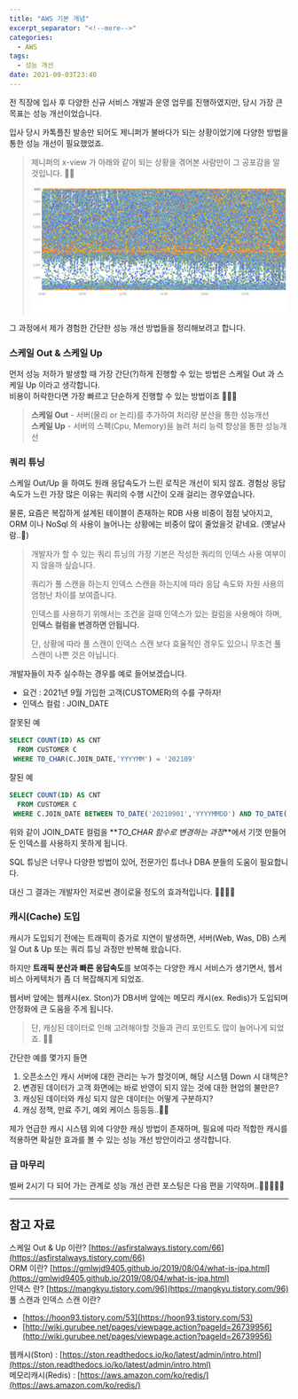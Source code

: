 ```yaml
---
title: "AWS 기본 개념"
excerpt_separator: "<!--more-->"
categories:
  - AWS
tags:
  - 성능 개선
date: 2021-09-03T23:40
---
```


전 직장에 입사 후 다양한 신규 서비스 개발과 운영 업무를 진행하였지만, 당시 가장 큰 목표는 성능 개선이었습니다.

입사 당시 카톡플친 발송만 되어도 제니퍼가 불바다가 되는 상황이었기에 다양한 방법을 통한 성능 개선이 필요했었죠. 

> 제니퍼의 x-view 가 아래와 같이 되는 상황을 겪어본 사람만이 그 공포감을 알 것입니다. 🤯🤬
> 
> ![x-view](/images/posts/2021/09/x-view.png)

그 과정에서 제가 경험한 간단한 성능 개선 방법들을 정리해보려고 합니다.
<!--more-->

### 스케일 Out & 스케일 Up

먼저 성능 저하가 발생할 때 가장 간단(?)하게 진행할 수 있는 방법은 스케일 Out 과 스케일 Up 이라고 생각합니다.  
비용이 허락한다면 가장 빠르고 단순하게 진행할 수 있는 방법이죠 💸💸💸

> **스케일 Out** - 서버(물리 or 논리)를 추가하여 처리량 분산을 통한 성능개선   
> **스케일 Up** - 서버의 스펙(Cpu, Memory)을 늘려 처리 능력 향상을 통한 성능개선

### 쿼리 튜닝

스케일 Out/Up 을 하여도 원래 응답속도가 느린 로직은 개선이 되지 않죠. 경험상 응답속도가 느린 가장 많은 이유는 쿼리의 수행 시간이 오래 걸리는 경우였습니다.
    
물론, 요즘은 복잡하게 설계된 테이블이 존재하는 RDB 사용 비중이 점점 낮아지고, ORM 이나 NoSql 의 사용이 늘어나는 상황에는 비중이 많이 줄었을것 같네요. (옛날사람..🤔)

> 개발자가 할 수 있는 쿼리 튜닝의 가장 기본은 작성한 쿼리의 인덱스 사용 여부이지 않을까 싶습니다.
> 
> 쿼리가 풀 스캔을 하는지 인덱스 스캔을 하는지에 따라 응답 속도와 자원 사용의 엄청난 차이를 보여줍니다.
> 
> 인덱스를 사용하기 위해서는 조건을 걸때 인덱스가 있는 컬럼을 사용해야 하며, **인덱스 컬럼을 변경하면 안됩니다.**
> 
> 단, 상황에 따라 풀 스캔이 인덱스 스캔 보다 효율적인 경우도 있으니 무조건 풀 스캔이 나쁜 것은 아닙니다.

개발자들이 자주 실수하는 경우를 예로 들어보겠습니다.

- 요건 : 2021년 9월 가입한 고객(CUSTOMER)의 수를 구하자! 
- 인덱스 컬럼 : JOIN_DATE 

잘못된 예
```sql
SELECT COUNT(ID) AS CNT
  FROM CUSTOMER C
 WHERE TO_CHAR(C.JOIN_DATE,'YYYYMM') = '202109'
```
잘된 예
```sql
SELECT COUNT(ID) AS CNT
  FROM CUSTOMER C
 WHERE C.JOIN_DATE BETWEEN TO_DATE('20210901','YYYYMMDD') AND TO_DATE('20210930235959','YYYYMMDDHH24MISS')
```
위와 같이 JOIN_DATE 컬럼을 **_TO_CHAR 함수로 변경하는 과정_**에서 기껏 만들어둔 인덱스를 사용하지 못하게 됩니다.

SQL 튜닝은 너무나 다양한 방법이 있어, 전문가인 튜너나 DBA 분들의 도움이 필요합니다.

대신 그 결과는 개발자인 저로썬 경이로울 정도의 효과적입니다. 👍🏻👍🏻

### 캐시(Cache) 도입

캐시가 도입되기 전에는 트래픽이 증가로 지연이 발생하면, 서버(Web, Was, DB) 스케일 Out & Up 또는 쿼리 튜닝 과정만 반복해 왔습니다.

하지만 **트래픽 분산과 빠른 응답속도**를 보여주는 다양한 캐시 서비스가 생기면서, 웹서비스 아케텍처가 좀 더 복잡해지게 되었죠. 

웹서버 앞에는 웹캐시(ex. Ston)가 DB서버 앞에는 메모리 캐시(ex. Redis)가 도입되며 안정화에 큰 도움을 주게 됩니다.

> 단, 캐싱된 데이터로 인해 고려해야할 것들과 관리 포인트도 많이 늘어나게 되었죠. 🤦🏻

간단한 예를 몇가지 들면
1. 오픈소스인 캐시 서버에 대한 관리는 누가 할것이며, 해당 시스템 Down 시 대책은? 
2. 변경된 데이터가 고객 화면에는 바로 반영이 되지 않는 것에 대한 현업의 불만은?
3. 캐싱된 데이터와 캐싱 되지 않은 데이터는 어떻게 구분하지?
4. 캐싱 정책, 만료 주기, 예외 케이스 등등등..🤢🤢

제가 언급한 캐시 시스템 외에 다양한 캐싱 방법이 존재하며, 필요에 따라 적합한 캐시를 적용하면 확실한 효과를 볼 수 있는 성능 개선 방안이라고 생각합니다.

### 급 마무리
벌써 2시기 다 되어 가는 관계로 성능 개선 관련 포스팅은 다음 편을 기약하며..🥕👋🏼🖐🏼

---

## 참고 자료
스케일 Out & Up 이란? [https://asfirstalways.tistory.com/66](https://asfirstalways.tistory.com/66)  
ORM 이란? [https://gmlwjd9405.github.io/2019/08/04/what-is-jpa.html](https://gmlwjd9405.github.io/2019/08/04/what-is-jpa.html)  
인덱스 란? [https://mangkyu.tistory.com/96](https://mangkyu.tistory.com/96)  
풀 스캔과 인덱스 스캔 이란?   
   - [https://hoon93.tistory.com/53](https://hoon93.tistory.com/53)  
   - [http://wiki.gurubee.net/pages/viewpage.action?pageId=26739956](http://wiki.gurubee.net/pages/viewpage.action?pageId=26739956)  

웹캐시(Ston) : [https://ston.readthedocs.io/ko/latest/admin/intro.html](https://ston.readthedocs.io/ko/latest/admin/intro.html)  
메모리캐시(Redis) : [https://aws.amazon.com/ko/redis/](https://aws.amazon.com/ko/redis/)
